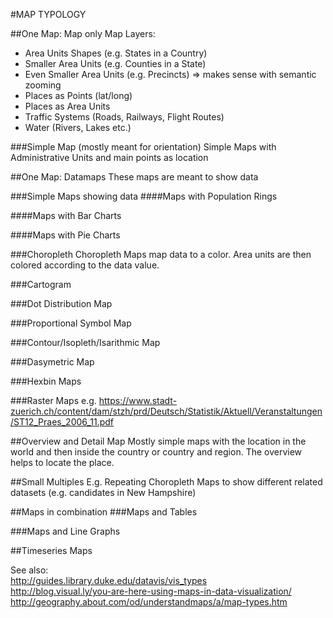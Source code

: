 #MAP TYPOLOGY

##One Map: Map only
Map Layers:
- Area Units Shapes (e.g. States in a Country)
- Smaller Area Units (e.g. Counties in a State)
- Even Smaller Area Units (e.g. Precincts) => makes sense with semantic zooming
- Places as Points (lat/long)
- Places as Area Units 
- Traffic Systems (Roads, Railways, Flight Routes)
- Water (Rivers, Lakes etc.)


###Simple Map (mostly meant for orientation)
Simple Maps with Administrative Units and main points as location


##One Map: Datamaps
These maps are meant to show data

###Simple Maps showing data 
####Maps with Population Rings

####Maps with Bar Charts

####Maps with Pie Charts 


###Choropleth
Choropleth Maps map data to a color. Area units are then colored according to the data value.

###Cartogram

###Dot Distribution Map

###Proportional Symbol Map

###Contour/Isopleth/Isarithmic Map

###Dasymetric Map


###Hexbin Maps

###Raster Maps
e.g. https://www.stadt-zuerich.ch/content/dam/stzh/prd/Deutsch/Statistik/Aktuell/Veranstaltungen/ST12_Praes_2006_11.pdf


##Overview and Detail Map
Mostly simple maps with the location in the world and then inside the country or country and region.
The overview helps to locate the place.

##Small Multiples
E.g. Repeating Choropleth Maps to show different related datasets (e.g. candidates in New Hampshire)

##Maps in combination
###Maps and Tables

###Maps and Line Graphs

##Timeseries Maps




See also:    
http://guides.library.duke.edu/datavis/vis_types    
http://blog.visual.ly/you-are-here-using-maps-in-data-visualization/     
http://geography.about.com/od/understandmaps/a/map-types.htm   



